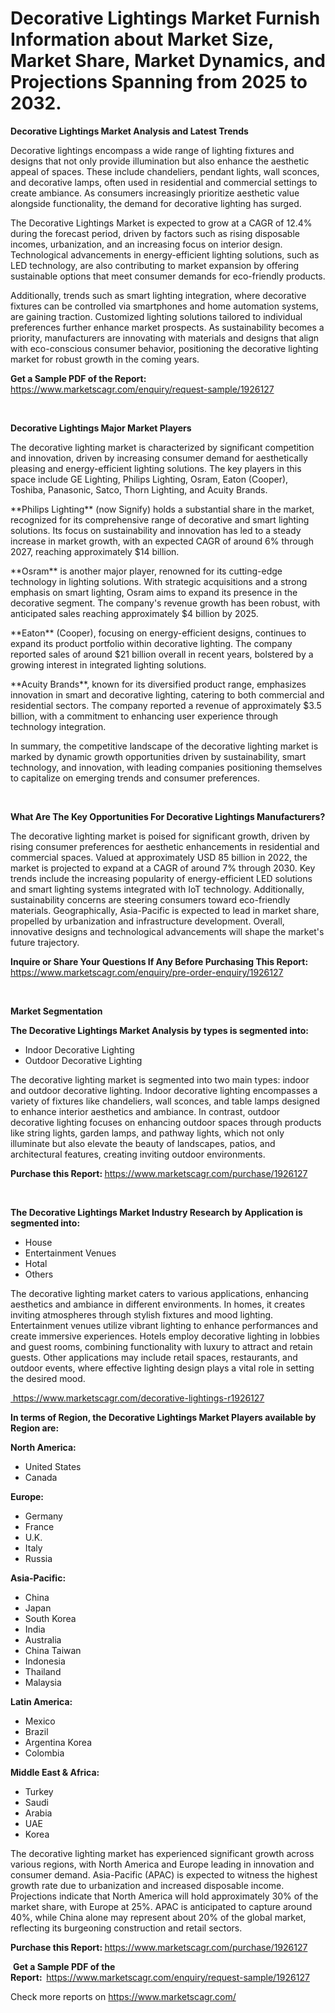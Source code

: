 <p><h1>Decorative Lightings Market Furnish Information about Market Size, Market Share, Market Dynamics, and Projections Spanning from 2025 to 2032.</h1></p><p><strong>Decorative Lightings Market Analysis and Latest Trends</strong></p>
<p><p>Decorative lightings encompass a wide range of lighting fixtures and designs that not only provide illumination but also enhance the aesthetic appeal of spaces. These include chandeliers, pendant lights, wall sconces, and decorative lamps, often used in residential and commercial settings to create ambiance. As consumers increasingly prioritize aesthetic value alongside functionality, the demand for decorative lighting has surged.</p><p>The Decorative Lightings Market is expected to grow at a CAGR of 12.4% during the forecast period, driven by factors such as rising disposable incomes, urbanization, and an increasing focus on interior design. Technological advancements in energy-efficient lighting solutions, such as LED technology, are also contributing to market expansion by offering sustainable options that meet consumer demands for eco-friendly products. </p><p>Additionally, trends such as smart lighting integration, where decorative fixtures can be controlled via smartphones and home automation systems, are gaining traction. Customized lighting solutions tailored to individual preferences further enhance market prospects. As sustainability becomes a priority, manufacturers are innovating with materials and designs that align with eco-conscious consumer behavior, positioning the decorative lighting market for robust growth in the coming years.</p></p>
<p><strong>Get a Sample PDF of the Report:&nbsp;</strong> <a href="https://www.marketscagr.com/enquiry/request-sample/1926127?utm_campaign=2756&utm_medium=2&utm_source=Github&utm_content=ia&utm_term=28032025&utm_id=decorative-lightings">https://www.marketscagr.com/enquiry/request-sample/1926127</a></p>
<p>&nbsp;</p>
<p><strong>Decorative Lightings Major Market Players</strong></p>
<p><p>The decorative lighting market is characterized by significant competition and innovation, driven by increasing consumer demand for aesthetically pleasing and energy-efficient lighting solutions. The key players in this space include GE Lighting, Philips Lighting, Osram, Eaton (Cooper), Toshiba, Panasonic, Satco, Thorn Lighting, and Acuity Brands.</p><p>**Philips Lighting** (now Signify) holds a substantial share in the market, recognized for its comprehensive range of decorative and smart lighting solutions. Its focus on sustainability and innovation has led to a steady increase in market growth, with an expected CAGR of around 6% through 2027, reaching approximately $14 billion.</p><p>**Osram** is another major player, renowned for its cutting-edge technology in lighting solutions. With strategic acquisitions and a strong emphasis on smart lighting, Osram aims to expand its presence in the decorative segment. The company's revenue growth has been robust, with anticipated sales reaching approximately $4 billion by 2025.</p><p>**Eaton** (Cooper), focusing on energy-efficient designs, continues to expand its product portfolio within decorative lighting. The company reported sales of around $21 billion overall in recent years, bolstered by a growing interest in integrated lighting solutions.</p><p>**Acuity Brands**, known for its diversified product range, emphasizes innovation in smart and decorative lighting, catering to both commercial and residential sectors. The company reported a revenue of approximately $3.5 billion, with a commitment to enhancing user experience through technology integration.</p><p>In summary, the competitive landscape of the decorative lighting market is marked by dynamic growth opportunities driven by sustainability, smart technology, and innovation, with leading companies positioning themselves to capitalize on emerging trends and consumer preferences.</p></p>
<p>&nbsp;</p>
<p><strong>What Are The Key Opportunities For Decorative Lightings Manufacturers?</strong></p>
<p><p>The decorative lighting market is poised for significant growth, driven by rising consumer preferences for aesthetic enhancements in residential and commercial spaces. Valued at approximately USD 85 billion in 2022, the market is projected to expand at a CAGR of around 7% through 2030. Key trends include the increasing popularity of energy-efficient LED solutions and smart lighting systems integrated with IoT technology. Additionally, sustainability concerns are steering consumers toward eco-friendly materials. Geographically, Asia-Pacific is expected to lead in market share, propelled by urbanization and infrastructure development. Overall, innovative designs and technological advancements will shape the market's future trajectory.</p></p>
<p><strong>Inquire or Share Your Questions If Any Before Purchasing This Report:</strong> <a href="https://www.marketscagr.com/enquiry/pre-order-enquiry/1926127?utm_campaign=2756&utm_medium=2&utm_source=Github&utm_content=ia&utm_term=28032025&utm_id=decorative-lightings">https://www.marketscagr.com/enquiry/pre-order-enquiry/1926127</a></p>
<p>&nbsp;</p>
<p><strong>Market Segmentation</strong></p>
<p><strong>The Decorative Lightings Market Analysis by types is segmented into:</strong></p>
<p><ul><li>Indoor Decorative Lighting</li><li>Outdoor Decorative Lighting</li></ul></p>
<p><p>The decorative lighting market is segmented into two main types: indoor and outdoor decorative lighting. Indoor decorative lighting encompasses a variety of fixtures like chandeliers, wall sconces, and table lamps designed to enhance interior aesthetics and ambiance. In contrast, outdoor decorative lighting focuses on enhancing outdoor spaces through products like string lights, garden lamps, and pathway lights, which not only illuminate but also elevate the beauty of landscapes, patios, and architectural features, creating inviting outdoor environments.</p></p>
<p><strong>Purchase this Report:&nbsp;</strong><a href="https://www.marketscagr.com/purchase/1926127?utm_campaign=2756&utm_medium=2&utm_source=Github&utm_content=ia&utm_term=28032025&utm_id=decorative-lightings">https://www.marketscagr.com/purchase/1926127</a></p>
<p>&nbsp;</p>
<p><strong>The Decorative Lightings Market Industry Research by Application is segmented into:</strong></p>
<p><ul><li>House</li><li>Entertainment Venues</li><li>Hotal</li><li>Others</li></ul></p>
<p><p>The decorative lighting market caters to various applications, enhancing aesthetics and ambiance in different environments. In homes, it creates inviting atmospheres through stylish fixtures and mood lighting. Entertainment venues utilize vibrant lighting to enhance performances and create immersive experiences. Hotels employ decorative lighting in lobbies and guest rooms, combining functionality with luxury to attract and retain guests. Other applications may include retail spaces, restaurants, and outdoor events, where effective lighting design plays a vital role in setting the desired mood.</p></p>
<p><a href="https://www.marketscagr.com/decorative-lightings-r1926127?utm_campaign=2756&utm_medium=2&utm_source=Github&utm_content=ia&utm_term=28032025&utm_id=decorative-lightings">&nbsp;https://www.marketscagr.com/decorative-lightings-r1926127</a></p>
<p><strong>In terms of Region, the Decorative Lightings Market Players available by Region are:</strong></p>
<p>
    <p> <strong> North America: </strong>
        <ul>
            <li>United States</li>
            <li>Canada</li>
        </ul>
        </p> 
    <p> <strong> Europe: </strong>
        <ul>
            <li>Germany</li>
            <li>France</li>
            <li>U.K.</li>
            <li>Italy</li>
            <li>Russia</li>
        </ul>
        </p> 
    <p> <strong> Asia-Pacific: </strong>
        <ul>
            <li>China</li>
            <li>Japan</li>
            <li>South Korea</li>
            <li>India</li>
            <li>Australia</li>
            <li>China Taiwan</li>
            <li>Indonesia</li>
            <li>Thailand</li>
            <li>Malaysia</li>
        </ul>
        </p> 
    <p> <strong> Latin America: </strong>
        <ul>
            <li>Mexico</li>
            <li>Brazil</li>
            <li>Argentina Korea</li>
            <li>Colombia</li>
        </ul>
        </p> 
    <p> <strong> Middle East & Africa: </strong>
        <ul>
            <li>Turkey</li>
            <li>Saudi</li>
            <li>Arabia</li>
            <li>UAE</li>
            <li>Korea</li>
        </ul>
    </p>
    </p>
<p><p>The decorative lighting market has experienced significant growth across various regions, with North America and Europe leading in innovation and consumer demand. Asia-Pacific (APAC) is expected to witness the highest growth rate due to urbanization and increased disposable income. Projections indicate that North America will hold approximately 30% of the market share, with Europe at 25%. APAC is anticipated to capture around 40%, while China alone may represent about 20% of the global market, reflecting its burgeoning construction and retail sectors.</p></p>
<p><strong>Purchase this Report: </strong><a href="https://www.marketscagr.com/purchase/1926127?utm_campaign=2756&utm_medium=2&utm_source=Github&utm_content=ia&utm_term=28032025&utm_id=decorative-lightings">https://www.marketscagr.com/purchase/1926127</a></p>
<p>&nbsp;<strong>Get a Sample PDF of the Report:&nbsp;&nbsp;</strong><a href="https://www.marketscagr.com/enquiry/request-sample/1926127?utm_campaign=2756&utm_medium=2&utm_source=Github&utm_content=ia&utm_term=28032025&utm_id=decorative-lightings">https://www.marketscagr.com/enquiry/request-sample/1926127</a></p>
<p><strong></strong></p>
<p>Check more reports on <a href="https://www.marketscagr.com/?utm_campaign=2756&utm_medium=2&utm_source=Github&utm_content=ia&utm_term=28032025&utm_id=decorative-lightings">https://www.marketscagr.com/</a></p>